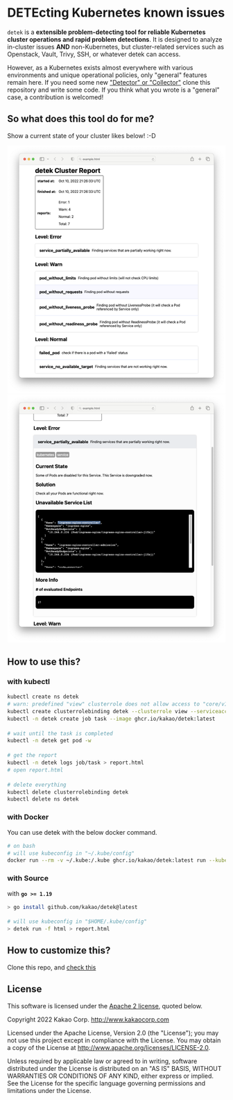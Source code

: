# DETEcting Kubernetes known issues

`detek` is a **extensible problem-detecting tool for reliable Kubernetes cluster operations and rapid problem detections**. It is designed to analyze in-cluster issues **AND** non-Kubernetes, but cluster-related services such as Openstack, Vault, Trivy, SSH, or whatever detek can access.

However, as a Kubernetes exists almost everywhere with various environments and unique operational policies, only "general" features remain here. If you need some new ["Detector" or "Collector"](./cases)  clone this repository and write some code. If you think what you wrote is a "general" case, a contribution is welcomed!

## So what does this tool do for me?

Show a current state of your cluster likes below! :-D

![sample1](./images/sample1.png)
![sample2](./images/sample2.png)

## How to use this?

### with kubectl

```sh
kubectl create ns detek
# warn: predefined "view" clusterrole does not allow access to "core/v1/node" object
kubectl create clusterrolebinding detek --clusterrole view --serviceaccount detek:default
kubectl -n detek create job task --image ghcr.io/kakao/detek:latest

# wait until the task is completed
kubectl -n detek get pod -w

# get the report
kubectl -n detek logs job/task > report.html
# open report.html

# delete everything
kubectl delete clusterrolebinding detek
kubectl delete ns detek
```

### with Docker

You can use detek with the below docker command.

```sh
# on bash
# will use kubeconfig in "~/.kube/config"
docker run --rm -v ~/.kube:/.kube ghcr.io/kakao/detek:latest run --kubeconfig /.kube/config -f html > report.html
```

### with Source

with **`go >= 1.19`**

```sh
> go install github.com/kakao/detek@latest

# will use kubeconfig in "$HOME/.kube/config"
> detek run -f html > report.html
```

## How to customize this?

Clone this repo, and [check this](./cases)

## License

This software is licensed under the [Apache 2 license](LICENSE), quoted below.

Copyright 2022 Kakao Corp. <http://www.kakaocorp.com>

Licensed under the Apache License, Version 2.0 (the "License"); you may not
use this project except in compliance with the License. You may obtain a copy
of the License at http://www.apache.org/licenses/LICENSE-2.0.

Unless required by applicable law or agreed to in writing, software
distributed under the License is distributed on an "AS IS" BASIS, WITHOUT
WARRANTIES OR CONDITIONS OF ANY KIND, either express or implied. See the
License for the specific language governing permissions and limitations under
the License.
